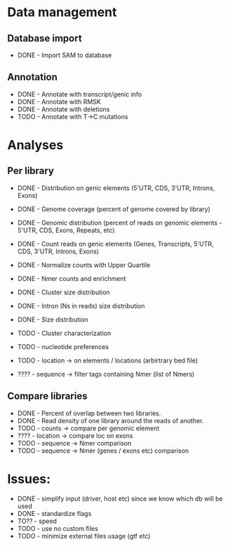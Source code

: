 # Data management

## Database import
* DONE - Import SAM to database

## Annotation
* DONE - Annotate with transcript/genic info
* DONE - Annotate with RMSK
* DONE - Annotate with deletions
* TODO - Annotate with T->C mutations


# Analyses

## Per library

* DONE - Distribution on genic elements (5'UTR, CDS, 3'UTR, Introns, Exons)
* DONE - Genome coverage (percent of genome covered by library)
* DONE - Genomic distribution (percent of reads on genomic elements - 5'UTR, CDS, Exons, Repeats, etc)
* DONE - Count reads on genic elements (Genes, Transcripts, 5'UTR, CDS, 3'UTR, Introns, Exons)
* DONE - Normalize counts with Upper Quartile
* DONE - Nmer counts and enrichment
* DONE - Cluster size distribution
* DONE - Intron (Ns in reads) size distribution
* DONE - Size distribution

* TODO - Cluster characterization
* TODO - nucleotide preferences
* TODO - location -> on elements / locations (arbirtrary bed file)
* ???? - sequence -> filter tags containing Nmer (list of Nmers)

## Compare libraries

* DONE - Percent of overlap between two libraries.
* DONE - Read density of one library around the reads of another.
* TODO - counts -> compare per genomic element
* ???? - location -> compare loc on exons
* TODO - sequence -> Nmer comparison
* TODO - sequence -> Nmer (genes / exons etc) comparison


# Issues:

* DONE - simplify input (driver, host etc) since we know which db will be used
* DONE - standardize flags
* TO?? - speed
* TODO - use no custom files
* TODO - minimize external files usage (gtf etc)